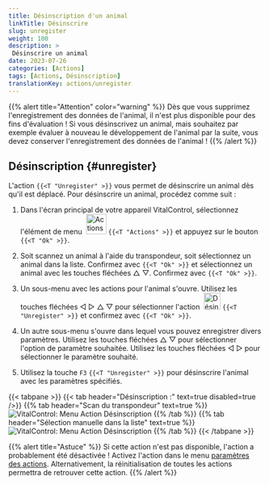 ```yaml
---
title: Désinscription d'un animal
linkTitle: Désinscrire
slug: unregister
weight: 100
description: >
 Désinscrire un animal
date: 2023-07-26
categories: [Actions]
tags: [Actions, Désinscription]
translationKey: actions/unregister
---
```

{{% alert title="Attention" color="warning" %}}
Dès que vous supprimez l'enregistrement des données de l'animal, il n'est plus disponible pour des fins d'évaluation ! Si vous désinscrivez un animal, mais souhaitez par exemple évaluer à nouveau le développement de l'animal par la suite, vous devez conserver l'enregistrement des données de l'animal !
{{% /alert %}}

## Désinscription {#unregister}

L'action `{{<T "Unregister" >}}` vous permet de désinscrire un animal dès qu'il est déplacé. Pour désinscrire un animal, procédez comme suit :

1. Dans l'écran principal de votre appareil VitalControl, sélectionnez l'élément de menu &nbsp;<img src="/icons/actions.svg" width="40" align="bottom" alt="Actions" /> `{{<T "Actions" >}}` et appuyez sur le bouton `{{<T "Ok" >}}`.

2. Soit scannez un animal à l'aide du transpondeur, soit sélectionnez un animal dans la liste. Confirmez avec `{{<T "Ok" >}}` et sélectionnez un animal avec les touches fléchées △ ▽. Confirmez avec `{{<T "Ok" >}}`.

3. Un sous-menu avec les actions pour l'animal s'ouvre. Utilisez les touches fléchées ◁ ▷ △ ▽ pour sélectionner l'action &nbsp;<img src="/icons/actions/unregister.svg" width="33" align="bottom" alt="Désinscrire" /> `{{<T "Unregister" >}}` et confirmez avec `{{<T "Ok" >}}`.

4. Un autre sous-menu s'ouvre dans lequel vous pouvez enregistrer divers paramètres. Utilisez les touches fléchées △ ▽ pour sélectionner l'option de paramètre souhaitée. Utilisez les touches fléchées ◁ ▷ pour sélectionner le paramètre souhaité.

5. Utilisez la touche `F3` `{{<T "Unregister" >}}` pour désinscrire l'animal avec les paramètres spécifiés.

{{< tabpane >}}
{{< tab header="Désinscription :" text=true disabled=true />}}
{{% tab header="Scan du transpondeur" text=true %}}
![VitalControl: Menu Action Désinscription](../images/unregister-scan.png "Désinscrire un animal")
{{% /tab %}}
{{% tab header="Sélection manuelle dans la liste" text=true %}}
![VitalControl: Menu Action Désinscription](../images/unregister.png "Désinscrire un animal")
{{% /tab %}}
{{< /tabpane >}}


{{% alert title="Astuce" %}}
Si cette action n'est pas disponible, l'action a probablement été désactivée ! Activez l'action dans le menu [paramètres des actions](../setting/). Alternativement, la réinitialisation de toutes les actions permettra de retrouver cette action.
{{% /alert %}}
